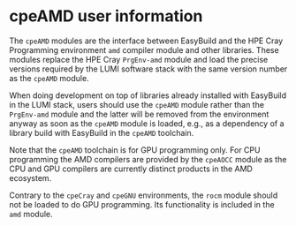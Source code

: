# cpeAMD user information

The `cpeAMD` modules are the interface between EasyBuild and the
HPE Cray Programming environment `amd` compiler module and other libraries.
These modules replace the HPE Cray `PrgEnv-amd` module and load the precise
versions required by the LUMI software stack with the same version number
as the `cpeAMD` module.

When doing development on top of libraries already installed with EasyBuild
in the LUMI stack, users should use the `cpeAMD` module rather than the
`PrgEnv-amd` module and the latter will be removed from the environment
anyway as soon as the `cpeAMD` module is loaded, e.g., as a dependency of
a library build with EasyBuild in the `cpeAMD` toolchain.

Note that the `cpeAMD` toolchain is for GPU programming only. For CPU programming
the AMD compilers are provided by the `cpeAOCC` module as the CPU and GPU compilers
are currently distinct products in the AMD ecosystem.

Contrary to the `cpeCray` and `cpeGNU` environments, the `rocm` module should not
be loaded to do GPU programming. Its functionality is included in the `amd` module.
